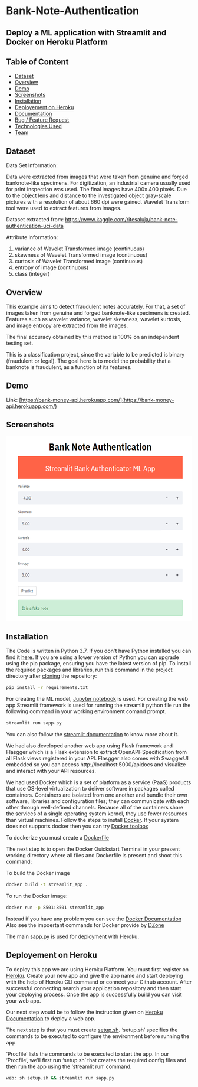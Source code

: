 # Bank-Note-Authentication

## Deploy a ML application with Streamlit and Docker on Heroku Platform

## Table of Content
  
  * [Dataset](#dataset)
  * [Overview](#overview)
  * [Demo](#demo)
  * [Screenshots](#screenshots)
  * [Installation](#installation)
  * [Deployement on Heroku](#deployement-on-heroku)
  * [Documentation](#documentation)
  * [Bug / Feature Request](#bug--feature-request)
  * [Technologies Used](#technologies-used)
  * [Team](#team)


## Dataset
Data Set Information:

Data were extracted from images that were taken from genuine and forged banknote-like specimens. For digitization, an industrial camera usually used for print inspection was used. The final images have 400x 400 pixels. Due to the object lens and distance to the investigated object gray-scale pictures with a resolution of about 660 dpi were gained. Wavelet Transform tool were used to extract features from images.

Dataset extracted from: https://www.kaggle.com/ritesaluja/bank-note-authentication-uci-data

Attribute Information:
1. variance of Wavelet Transformed image (continuous)
2. skewness of Wavelet Transformed image (continuous)
3. curtosis of Wavelet Transformed image (continuous)
4. entropy of image (continuous)
5. class (integer)


## Overview
This example aims to detect fraudulent notes accurately.
For that, a set of images taken from genuine and forged banknote-like specimens is created. Features such as wavelet variance, wavelet skewness, wavelet kurtosis, and image entropy are extracted from the images.

The final accuracy obtained by this method is 100% on an independent testing set.

This is a classification project, since the variable to be predicted is binary (fraudulent or legal).
The goal here is to model the probability that a banknote is fraudulent, as a function of its features.


## Demo
Link: [https://bank-money-api.herokuapp.com/](https://bank-money-api.herokuapp.com/)


## Screenshots
<a href="url"><img src="https://github.com/Pratik180198/Bank-Note-Authentication/blob/main/Screenshots/Screenshot%20(68).png"  height="500" width="550" ></a>


## Installation
The Code is written in Python 3.7. If you don't have Python installed you can find it [here](https://www.python.org/downloads/). If you are using a lower version of Python you can upgrade using the pip package, ensuring you have the latest version of pip. To install the required packages and libraries, run this command in the project directory after [cloning](https://www.howtogeek.com/451360/how-to-clone-a-github-repository/) the repository:
```bash
pip install -r requirements.txt
```

For creating the ML model, [Jupyter notebook](https://jupyter.org/install) is used. For creating the web app Streamlit framework is used for running the streamlit python file run the following command in your working environment comand prompt.
```bash
streamlit run sapp.py
```
You can also follow the [streamlit documentation](https://docs.streamlit.io/en/stable/) to know more about it.

We had also developed another web app using Flask framework and Flasgger which is a Flask extension to extract OpenAPI-Specification from all Flask views registered in your API. Flasgger also comes with SwaggerUI embedded so you can access http://localhost:5000/apidocs and visualize and interact with your API resources.

We had used Docker which is a set of platform as a service (PaaS) products that use OS-level virtualization to deliver software in packages called containers. Containers are isolated from one another and bundle their own software, libraries and configuration files; they can communicate with each other through well-defined channels. Because all of the containers share the services of a single operating system kernel, they use fewer resources than virtual machines. Follow the steps to install [Docker](https://docs.docker.com/get-docker/). If your system does not supports docker then you can try [Docker toolbox](https://github.com/docker/toolbox/releases)

To dockerize you must create a [Dockerfile](https://github.com/Pratik180198/Bank-Note-Authentication/blob/main/Dockerfile)

The next step is to open the Docker Quickstart Terminal in your present working directory where all files and Dockerfile is present and shoot this command:

To build the Docker image 
```bash
docker build -t streamlit_app .
```

To run the Docker image:
```bash
docker run -p 8501:8501 streamlit_app
```

Instead if you have any problem you can see the [Docker Documentation](https://docs.docker.com/)
Also see the impoertant commands for Docker provide by [DZone](https://dzone.com/articles/how-to-run-docker-container-on-your-local-machine)

The main [sapp.py](https://github.com/Pratik180198/Bank-Note-Authentication/blob/main/sapp.py) is used for deployment with Heroku.


## Deployement on Heroku
To deploy this app we are using Heroku Platform. You must first register on [Heroku](https://www.heroku.com/home).
Create your new app and give the app name and start deploying with the help of Heroku CLI command or connect your Github account.
After successful connecting search your application repository and then start your deploying process.
Once the app is successfully build you can visit your web app.

Our next step would be to follow the instruction given on [Heroku Documentation](https://devcenter.heroku.com/articles/getting-started-with-python) to deploy a web app.

The next step is that you must create [setup.sh](https://github.com/Pratik180198/Bank-Note-Authentication/blob/main/setup.sh). ‘setup.sh’ specifies the commands to be executed to configure the environment before running the app.

‘Procfile’ lists the commands to be executed to start the app. In our ‘Procfile’, we’ll first run ‘setup.sh’ that creates the required config files and then run the app using the ‘streamlit run’ command.
```bash
web: sh setup.sh && streamlit run sapp.py
```

